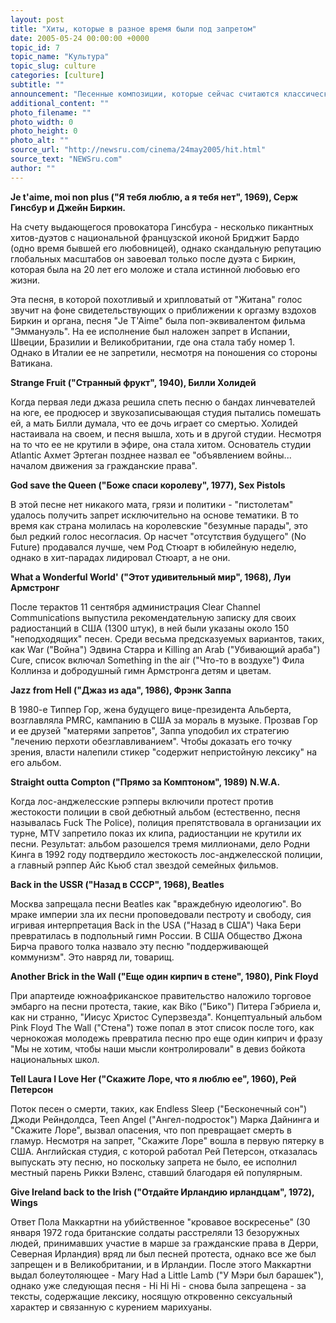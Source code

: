 ```yaml
---
layout: post
title: "Хиты, которые в разное время были под запретом"
date: 2005-05-24 00:00:00 +0000
topic_id: 7
topic_name: "Культура"
topic_slug: culture
categories: [culture]
subtitle: ""
announcement: "Песенные композиции, которые сейчас считаются классическими, в разные времена подвергались цензуре, гонениями и запретам. The Guardian приводит список 10 таких хитов и рассказывает об истории их запрета."
additional_content: ""
photo_filename: ""
photo_width: 0
photo_height: 0
photo_alt: ""
source_url: "http://newsru.com/cinema/24may2005/hit.html"
source_text: "NEWSru.com"
author: ""
---
```

<strong>Je t'aime, moi non plus ("Я тебя люблю, а я тебя нет", 1969), Серж Гинсбур и Джейн Биркин.</strong>

На счету выдающегося провокатора Гинсбура - несколько пикантных хитов-дуэтов с национальной французской иконой Бриджит Бардо (одно время бывшей его любовницей), однако скандальную репутацию глобальных масштабов он завоевал только после дуэта с Биркин, которая была на 20 лет его моложе и стала истинной любовью его жизни.

Эта песня, в которой похотливый и хрипловатый от "Житана" голос звучит на фоне свидетельствующих о приближении к оргазму вздохов Биркин и органа, песня "Je T'Aime" была поп-эквивалентом фильма "Эммануэль". На ее исполнение был наложен запрет в Испании, Швеции, Бразилии и Великобритании, где она стала табу номер 1. Однако в Италии ее не запретили, несмотря на поношения со стороны Ватикана.

<strong>Strange Fruit ("Странный фрукт", 1940), Билли Холидей</strong>

Когда первая леди джаза решила спеть песню о бандах линчевателей на юге, ее продюсер и звукозаписывающая студия пытались помешать ей, а мать Билли думала, что ее дочь играет со смертью. Холидей настаивала на своем, и песня вышла, хоть и в другой студии. Несмотря на то что ее не крутили в эфире, она стала хитом. Основатель студии Atlantic Ахмет Эртеган позднее назвал ее "объявлением войны... началом движения за гражданские права".

<strong>God save the Queen ("Боже спаси королеву", 1977), Sex Pistols</strong>

В этой песне нет никакого мата, грязи и политики - "пистолетам" удалось получить запрет исключительно на основе тематики. В то время как страна молилась на королевские "безумные парады", это был редкий голос несогласия. Ор насчет "отсутствия будущего" (No Future) продавался лучше, чем Род Стюарт в юбилейную неделю, однако в хит-парадах лидировал Стюарт, а не они.

<strong>What a Wonderful World' ("Этот удивительный мир", 1968), Луи Армстронг</strong>

После терактов 11 сентября администрация Clear Channel Communications выпустила рекомендательную записку для своих радиостанций в США (1300 штук), в ней были указаны около 150 "неподходящих" песен. Среди весьма предсказуемых вариантов, таких, как War ("Война") Эдвина Старра и Killing an Arab ("Убивающий араба") Cure, список включал Something in the air ("Что-то в воздухе") Фила Коллинза и добродушный гимн Армстронга детям и цветам.

<strong>Jazz from Hell ("Джаз из ада", 1986), Фрэнк Заппа</strong>

В 1980-е Типпер Гор, жена будущего вице-президента Альберта, возглавляла PMRC, кампанию в США за мораль в музыке. Прозвав Гор и ее друзей "матерями запретов", Заппа уподобил их стратегию "лечению перхоти обезглавливанием". Чтобы доказать его точку зрения, власти налепили стикер "содержит непристойную лексику" на его альбом.

<strong>Straight outta Compton ("Прямо за Комптоном", 1989) N.W.A.</strong>

Когда лос-анджелесские рэпперы включили протест против жестокости полиции в свой дебютный альбом (естественно, песня называлась Fuck The Police), полиция препятствовала в организации их турне, MTV запретило показ их клипа, радиостанции не крутили их песни. Результат: альбом разошелся тремя миллионами, дело Родни Кинга в 1992 году подтвердило жестокость лос-анджелесской полиции, а главный рэппер Айс Кьюб стал звездой семейных фильмов.

<strong>Back in the USSR ("Назад в СССР", 1968), Beatles</strong>

Москва запрещала песни Beatles как "враждебную идеологию". Во мраке империи зла их песни проповедовали пестроту и свободу, сия игривая интерпретация Back in the USA ("Назад в США") Чака Бери превратилась в подпольный гимн России. В США Общество Джона Бирча правого толка назвало эту песню "поддерживающей коммунизм". Это навряд ли, товарищ.

<strong>Another Brick in the Wall ("Еще один кирпич в стене", 1980), Pink Floyd</strong>

При апартеиде южноафриканское правительство наложило торговое эмбарго на песни протеста, такие, как Biko ("Бико") Питера Гэбриела и, как ни странно, "Иисус Христос Суперзвезда". Концептуальный альбом Pink Floyd The Wall ("Стена") тоже попал в этот список после того, как чернокожая молодежь превратила песню про еще один киприч и фразу "Мы не хотим, чтобы наши мысли контролировали" в девиз бойкота национальных школ.

<strong>Tell Laura I Love Her ("Скажите Лоре, что я люблю ее", 1960), Рей Петерсон</strong>

Поток песен о смерти, таких, как Endless Sleep ("Бесконечный сон") Джоди Рейндолдса, Teen Angel ("Ангел-подросток") Марка Дайнинга и "Скажите Лоре", вызвал опасения, что поп превращает смерть в гламур. Несмотря на запрет, "Скажите Лоре" вошла в первую пятерку в США. Английская студия, с которой работал Рей Петерсон, отказалась выпускать эту песню, но поскольку запрета не было, ее исполнил местный парень Рикки Вэленс, ставший благодаря ей популярным.

<strong>Give Ireland back to the Irish ("Отдайте Ирландию ирландцам", 1972), Wings</strong>

Ответ Пола Маккартни на убийственное "кровавое воскресенье" (30 января 1972 года британские солдаты расстреляли 13 безоружных людей, принимавших участие в марше за гражданские права в Дерри, Северная Ирландия) вряд ли был песней протеста, однако все же был запрещен и в Великобритании, и в Ирландии. После этого Маккартни выдал болеутоляющее - Mary Had a Little Lamb ("У Мэри был барашек"), однако уже следующая песня - Hi Hi Hi - снова была запрещена - за тексты, содержащие лексику, носящую откровенно сексуальный характер и связанную с курением марихуаны.
